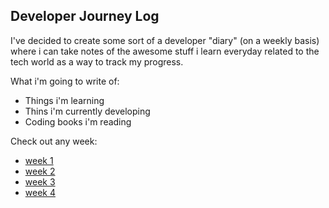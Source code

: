 ## Developer Journey Log

I've decided to create some sort of a developer "diary" (on a weekly basis) where i can take notes of the awesome stuff i learn everyday related to the tech world as a way to track my progress.

What i'm going to write of:
- Things i'm learning
- Thins i'm currently developing
- Coding books i'm reading

Check out any week:
- [week 1](https://github.com/Glazzes/DevJourney/tree/main/week1)
- [week 2](https://github.com/Glazzes/DevJourney/tree/main/week2)
- [week 3](https://github.com/Glazzes/DevJourney/tree/main/week3)
- [week 4](https://github.com/Glazzes/DevJourney/tree/main/week4)